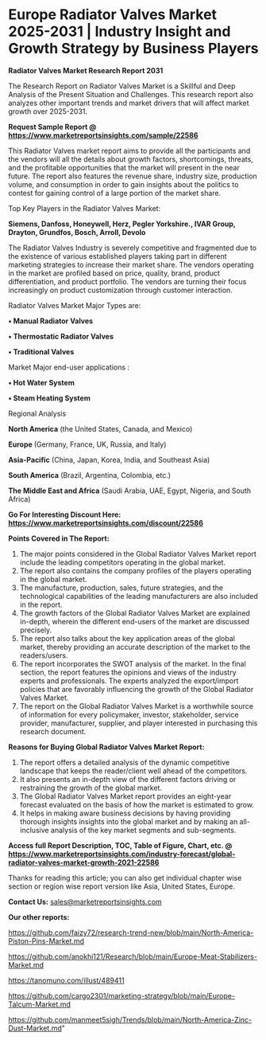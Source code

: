 # Europe Radiator Valves Market 2025-2031 | Industry Insight and Growth Strategy by Business Players

<strong>Radiator Valves Market Research Report 2031</strong>

The Research Report on Radiator Valves Market is a Skillful and Deep Analysis of the Present Situation and Challenges. This research report also analyzes other important trends and market drivers that will affect market growth over 2025-2031.

<strong>Request Sample Report @ <a href=https://www.marketreportsinsights.com/sample/22586>https://www.marketreportsinsights.com/sample/22586</a></strong>

This Radiator Valves market report aims to provide all the participants and the vendors will all the details about growth factors, shortcomings, threats, and the profitable opportunities that the market will present in the near future. The report also features the revenue share, industry size, production volume, and consumption in order to gain insights about the politics to contest for gaining control of a large portion of the market share.

Top Key Players in the Radiator Valves Market:

<strong>Siemens, Danfoss, Honeywell, Herz, Pegler Yorkshire., IVAR Group, Drayton, Grundfos, Bosch, Arroll, Devolo</strong>

The Radiator Valves Industry is severely competitive and fragmented due to the existence of various established players taking part in different marketing strategies to increase their market share. The vendors operating in the market are profiled based on price, quality, brand, product differentiation, and product portfolio. The vendors are turning their focus increasingly on product customization through customer interaction.

Radiator Valves Market Major Types are:

<strong>• Manual Radiator Valves

• Thermostatic Radiator Valves

• Traditional Valves</strong>

Market Major end-user applications :

<strong>• Hot Water System

• Steam Heating System</strong>

Regional Analysis

</u><strong><b>North America</b></strong> (the United States, Canada, and Mexico)

<strong><b>Europe </b></strong>(Germany, France, UK, Russia, and Italy)

<strong><b>Asia-Pacific</b></strong> (China, Japan, Korea, India, and Southeast Asia)

<strong><b>South America</b></strong> (Brazil, Argentina, Colombia, etc.)

<strong><b>The Middle East and Africa</b></strong> (Saudi Arabia, UAE, Egypt, Nigeria, and South Africa)

<strong>Go For Interesting Discount Here: <a href=https://www.marketreportsinsights.com/discount/22586>https://www.marketreportsinsights.com/discount/22586</a></strong>

<strong>Points Covered in The Report:</strong>
<ol>
  <li>The major points considered in the Global Radiator Valves Market report include the leading competitors operating in the global market.</li>
  <li>The report also contains the company profiles of the players operating in the global market.</li>
  <li>The manufacture, production, sales, future strategies, and the technological capabilities of the leading manufacturers are also included in the report.</li>
  <li>The growth factors of the Global Radiator Valves Market are explained in-depth, wherein the different end-users of the market are discussed precisely.</li>
  <li>The report also talks about the key application areas of the global market, thereby providing an accurate description of the market to the readers/users.</li>
  <li>The report incorporates the SWOT analysis of the market. In the final section, the report features the opinions and views of the industry experts and professionals. The experts analyzed the export/import policies that are favorably influencing the growth of the Global Radiator Valves Market.</li>
  <li>The report on the Global Radiator Valves Market is a worthwhile source of information for every policymaker, investor, stakeholder, service provider, manufacturer, supplier, and player interested in purchasing this research document.</li>
</ol>
<strong>Reasons for Buying Global Radiator Valves Market Report:</strong>

<ol>
  <li>The report offers a detailed analysis of the dynamic competitive landscape that keeps the reader/client well ahead of the competitors.</li>
  <li>It also presents an in-depth view of the different factors driving or restraining the growth of the global market.</li>
  <li>The Global Radiator Valves Market report provides an eight-year forecast evaluated on the basis of how the market is estimated to grow.</li>
  <li>It helps in making aware business decisions by having providing thorough insights insights into the global market and by making an all-inclusive analysis of the key market segments and sub-segments.</li>
</ol>
<strong>Access full Report Description, TOC, Table of Figure, Chart, etc. @ <a href=https://www.marketreportsinsights.com/industry-forecast/global-radiator-valves-market-growth-2021-22586>https://www.marketreportsinsights.com/industry-forecast/global-radiator-valves-market-growth-2021-22586</a></strong>


Thanks for reading this article; you can also get individual chapter wise section or region wise report version like Asia, United States, Europe.

<strong>Contact Us:</strong>
sales@marketreportsinsights.com

<strong>Our other reports:</strong>

<a href=https://github.com/faizy72/research-trend-new/blob/main/North-America-Piston-Pins-Market.md>https://github.com/faizy72/research-trend-new/blob/main/North-America-Piston-Pins-Market.md</a>

<a href=https://github.com/anokhi121/Research/blob/main/Europe-Meat-Stabilizers-Market.md>https://github.com/anokhi121/Research/blob/main/Europe-Meat-Stabilizers-Market.md</a>

<a href=https://tanomuno.com/illust/489411>https://tanomuno.com/illust/489411</a>

<a href=https://github.com/cargo2301/marketing-strategy/blob/main/Europe-Talcum-Market.md>https://github.com/cargo2301/marketing-strategy/blob/main/Europe-Talcum-Market.md</a>

<a href=https://github.com/manmeet5sigh/Trends/blob/main/North-America-Zinc-Dust-Market.md>https://github.com/manmeet5sigh/Trends/blob/main/North-America-Zinc-Dust-Market.md</a>"
